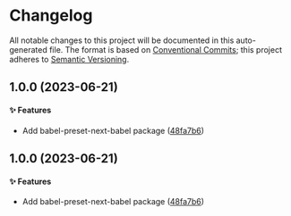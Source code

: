 # Changelog

All notable changes to this project will be documented in this auto-generated
file. The format is based on [Conventional Commits][1]; this project adheres to
[Semantic Versioning][2].

## 1.0.0 (2023-06-21)

#### ✨ Features

- Add babel-preset-next-babel package ([48fa7b6][3])

## 1.0.0 (2023-06-21)

#### ✨ Features

- Add babel-preset-next-babel package ([48fa7b6][3])

[1]: https://conventionalcommits.org
[2]: https://semver.org
[3]:
  https://github.com/Xunnamius/next-utils/commit/48fa7b6e318deae50621a961bc66ac4491fbdc0c
